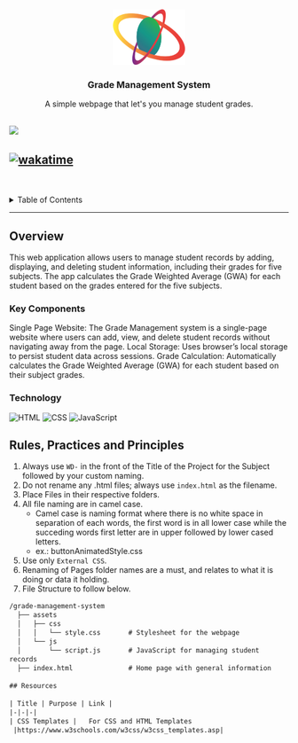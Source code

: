 <a name="readme-top">

<br/>

<br />
<div align="center">
  <a href="https://github.com/naivv1/AWD-Seatwork-1-6-BI-25">
    <img src="./assets/img/galaxylogo.png" alt="Nyebe" width="130" height="100">
  </a>
  <h3 align="center">Grade Management System</h3>
</div>
<div align="center">
  A simple webpage that let's you manage student grades.
</div>

<br />


![](https://visit-counter.vercel.app/counter.png?page=naivv1/AWD-Seatwork-1-6-BI-25)

[![wakatime](https://wakatime.com/badge/user/7f0b295f-8a55-4698-9065-a47b10681ce4/project/56d2b959-480a-4b3a-9646-bc0a35342b1f.svg)](https://wakatime.com/badge/user/7f0b295f-8a55-4698-9065-a47b10681ce4/project/56d2b959-480a-4b3a-9646-bc0a35342b1f)
---

<br />
<br />


<details>
  <summary>Table of Contents</summary>
  <ol>
    <li>
      <a href="#overview">Overview</a>
      <ol>
        <li>
          <a href="#key-components">Key Components</a>
        </li>
        <li>
          <a href="#technology">Technology</a>
        </li>
      </ol>
    </li>
    <li>
      <a href="#rule,-practices-and-principles">Rules, Practices and Principles</a>
    </li>
    <li>
      <a href="#resources">Resources</a>
    </li>
  </ol>
</details>

---

## Overview


<!-- The following are just sample -->
This web application allows users to manage student records by adding, displaying, and deleting student information, including their grades for five subjects. The app calculates the Grade Weighted Average (GWA) for each student based on the grades entered for the five subjects.

### Key Components

<!-- The following are just sample -->
Single Page Website: The Grade Management system is a single-page website where users can add, view, and delete student records without navigating away from the page.
Local Storage: Uses browser’s local storage to persist student data across sessions.
Grade Calculation: Automatically calculates the Grade Weighted Average (GWA) for each student based on their subject grades.

### Technology

![HTML](https://img.shields.io/badge/HTML-E34F26?style=for-the-badge&logo=html5&logoColor=white)
![CSS](https://img.shields.io/badge/CSS-1572B6?style=for-the-badge&logo=css3&logoColor=white)
![JavaScript](https://img.shields.io/badge/JavaScript-F7DF1E?style=for-the-badge&logo=javascript&logoColor=white)

## Rules, Practices and Principles
1. Always use `WD-` in the front of the Title of the Project for the Subject followed by your custom naming.
2. Do not rename any .html files; always use `index.html` as the filename.
3. Place Files in their respective folders.
4. All file naming are in camel case.
   - Camel case is naming format where there is no white space in separation of each words, the first word is in all lower case while the succeding words first letter are in upper followed by lower cased letters.
   - ex.: buttonAnimatedStyle.css
5. Use only `External CSS`.
6. Renaming of Pages folder names are a must, and relates to what it is doing or data it holding.
7. File Structure to follow below.

```
/grade-management-system
  ├── assets
  │   ├── css
  │   │   └── style.css       # Stylesheet for the webpage
  │   └── js
  │       └── script.js       # JavaScript for managing student records
  ├── index.html              # Home page with general information

## Resources

| Title | Purpose | Link |
|-|-|-|
| CSS Templates |   For CSS and HTML Templates
 |https://www.w3schools.com/w3css/w3css_templates.asp|
